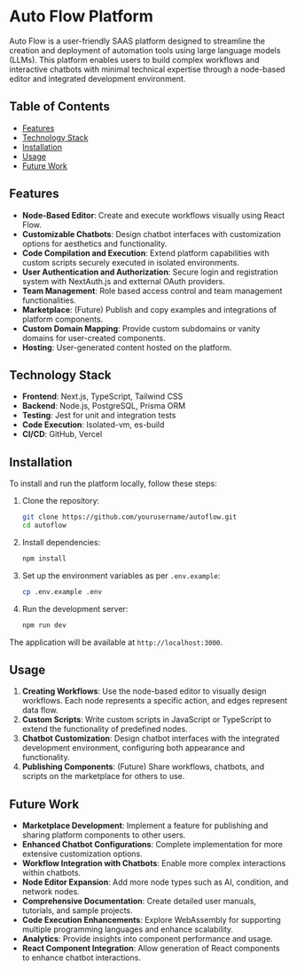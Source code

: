 # Auto Flow Platform

Auto Flow is a user-friendly SAAS platform designed to streamline the creation and deployment of automation tools using large language models (LLMs). This platform enables users to build complex workflows and interactive chatbots with minimal technical expertise through a node-based editor and integrated development environment.

## Table of Contents
- [Features](#features)
- [Technology Stack](#technology-stack)
- [Installation](#installation)
- [Usage](#usage)
- [Future Work](#future-work)

## Features

- **Node-Based Editor**: Create and execute workflows visually using React Flow.
- **Customizable Chatbots**: Design chatbot interfaces with customization options for aesthetics and functionality.
- **Code Compilation and Execution**: Extend platform capabilities with custom scripts securely executed in isolated environments.
- **User Authentication and Authorization**: Secure login and registration system with NextAuth.js and extternal OAuth providers.
- **Team Management**: Role based access control and team management functionalities.
- **Marketplace**: (Future) Publish and copy examples and integrations of platform components.
- **Custom Domain Mapping**: Provide custom subdomains or vanity domains for user-created components.
- **Hosting**: User-generated content hosted on the platform.

## Technology Stack

- **Frontend**: Next.js, TypeScript, Tailwind CSS
- **Backend**: Node.js, PostgreSQL, Prisma ORM
- **Testing**: Jest for unit and integration tests
- **Code Execution**: Isolated-vm, es-build
- **CI/CD**: GitHub, Vercel

## Installation

To install and run the platform locally, follow these steps:

1. Clone the repository:
   ```bash
   git clone https://github.com/yourusername/autoflow.git
   cd autoflow
   ```

2. Install dependencies:
   ```bash
   npm install
   ```

3. Set up the environment variables as per `.env.example`:
   ```bash
   cp .env.example .env
   ```

4. Run the development server:
   ```bash
   npm run dev
   ```

The application will be available at `http://localhost:3000`.

## Usage

1. **Creating Workflows**: Use the node-based editor to visually design workflows. Each node represents a specific action, and edges represent data flow.
2. **Custom Scripts**: Write custom scripts in JavaScript or TypeScript to extend the functionality of predefined nodes.
3. **Chatbot Customization**: Design chatbot interfaces with the integrated development environment, configuring both appearance and functionality.
4. **Publishing Components**: (Future) Share workflows, chatbots, and scripts on the marketplace for others to use.

## Future Work

- **Marketplace Development**: Implement a feature for publishing and sharing platform components to other users.
- **Enhanced Chatbot Configurations**: Complete implementation for more extensive customization options.
- **Workflow Integration with Chatbots**: Enable more complex interactions within chatbots.
- **Node Editor Expansion**: Add more node types such as AI, condition, and network nodes.
- **Comprehensive Documentation**: Create detailed user manuals, tutorials, and sample projects.
- **Code Execution Enhancements**: Explore WebAssembly for supporting multiple programming languages and enhance scalability.
- **Analytics**: Provide insights into component performance and usage.
- **React Component Integration**: Allow generation of React components to enhance chatbot interactions.
